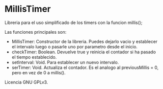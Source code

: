 # MillisTimer

Libreria para el uso simplificado de los timers con la funcion millis();

Las funciones principales son:
- MillisTimer: Constructor de la libreria. Puedes dejarlo vacio y establecer el intervalo luego o pasarle uno por parametro desde el inicio.
- checkTimer: Boolean. Devuelve true y reinicia el contador si ha pasado el tiempo establecido.
- setInterval: Void. Para establecer un nuevo intervalo.
- serTimer: Void. Actualiza el contador. Es el analogo al previousMillis = 0, pero en vez de 0 a millis().

Licencia GNU GPLv3.